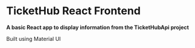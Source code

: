 # TicketHub React Frontend

**A basic React app to display information from the TicketHubApi project**

Built using Material UI
